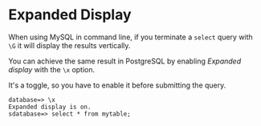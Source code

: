 # Expanded Display 

When using MySQL in command line, if you terminate a `select` query with `\G` it will display the results vertically.

You can achieve the same result in PostgreSQL by enabling *Expanded display* with the `\x` option.

It's a toggle, so you have to enable it before submitting the query.

```
database=> \x
Expanded display is on.
sdatabase=> select * from mytable;
```


